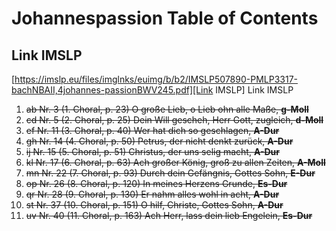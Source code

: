 # Johannespassion Table of Contents
## Link IMSLP
[https://imslp.eu/files/imglnks/euimg/b/b2/IMSLP507890-PMLP3317-bachNBAII,4johannes-passionBWV245.pdf][Link IMSLP]
Link IMSLP

1. ~~ab Nr. 3 (1. Choral, p. 23) O große Lieb, o Lieb ohn alle Maße, **g-Moll**~~
2. ~~cd Nr. 5 (2. Choral, p. 25) Dein Will gescheh, Herr Gott, zugleich, **d-Moll**~~
3. ~~ef Nr. 11 (3. Choral, p. 40) Wer hat dich so geschlagen, **A-Dur**~~
4. ~~gh Nr. 14 (4. Choral, p. 50) Petrus, der nicht denkt zurück, **A-Dur**~~
5. ~~ij Nr. 15 (5. Choral, p. 51) Christus, der uns selig macht, **A-Dur**~~
6. ~~kl Nr. 17 (6. Choral, p. 63) Ach großer König, groß zu allen Zeiten, **A-Moll**~~
7. ~~mn Nr. 22 (7. Choral, p. 93) Durch dein Gefängnis, Gottes Sohn, **E-Dur**~~
8. ~~op Nr. 26 (8. Choral, p. 120) In meines Herzens Grunde, **Es-Dur**~~
9. ~~qr Nr. 28 (9. Choral, p. 130) Er nahm alles wohl in acht, **A-Dur**~~
10. ~~st Nr. 37 (10. Choral, p. 151) O hilf, Christe, Gottes Sohn, **A-Dur**~~
11. ~~uv Nr. 40 (11. Choral, p. 163) Ach Herr, lass dein lieb Engelein, **Es-Dur**~~
